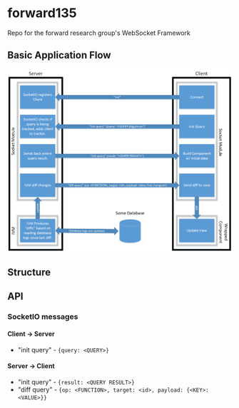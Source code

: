 # forward135
Repo for the forward research group's WebSocket Framework

## Basic Application Flow
![Socket Flow](https://github.com/bfalk8/forward135/raw/master/docs/images/webSocketFlow.png "Socket Flow Image")

## Structure


## API
### SocketIO messages
#### Client -> Server
* "init query" - `{query: <QUERY>}`

#### Server -> Client
* "init query" - `{result: <QUERY RESULT>}`
* "diff query" - `{op: <FUNCTION>, target: <id>, payload: {<KEY>: <VALUE>}}`
